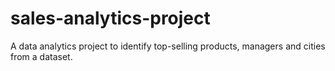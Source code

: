 # sales-analytics-project
A data analytics project to identify top-selling products, managers and cities from a dataset.
